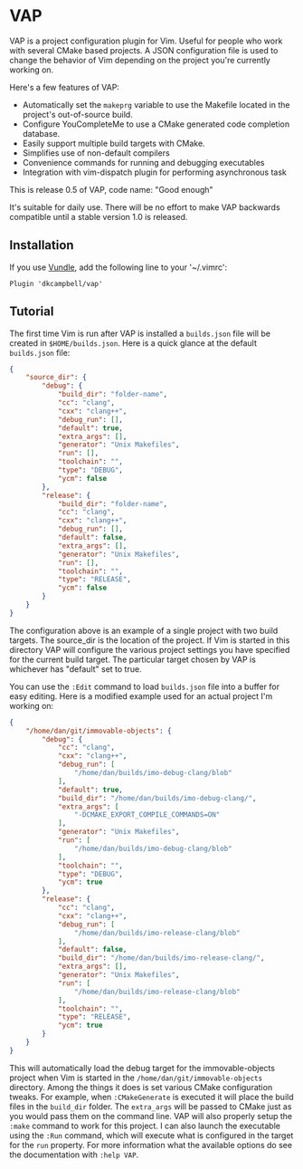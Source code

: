 VAP
===

VAP is a project configuration plugin for Vim. Useful for people who work with
several CMake based projects. A JSON configuration file is used to change the
behavior of Vim depending on the project you're currently working on.

Here's a few features of VAP:

* Automatically set the `makeprg` variable to use the Makefile located in the project's out-of-source build.
* Configure YouCompleteMe to use a CMake generated code completion database.
* Easily support multiple build targets with CMake.
* Simplifies use of non-default compilers
* Convenience commands for running and debugging executables
* Integration with vim-dispatch plugin for performing asynchronous task

This is release 0.5 of VAP, code name: "Good enough"

It's suitable for daily use. There will be no effort to make VAP backwards
compatible until a stable version 1.0 is released.

## Installation ##
If you use [Vundle](https://github.com/gmarik/vundle), add the following line
to your '~/.vimrc':
```vim
Plugin 'dkcampbell/vap'
```

## Tutorial ##
The first time Vim is run after VAP is installed a `builds.json` file will be
created in `$HOME/builds.json`. Here is a quick glance at the default
`builds.json` file:

```json
{
    "source_dir": {
        "debug": {
            "build_dir": "folder-name",
            "cc": "clang",
            "cxx": "clang++",
            "debug_run": [],
            "default": true,
            "extra_args": [],
            "generator": "Unix Makefiles",
            "run": [],
            "toolchain": "",
            "type": "DEBUG",
            "ycm": false
        },
        "release": {
            "build_dir": "folder-name",
            "cc": "clang",
            "cxx": "clang++",
            "debug_run": [],
            "default": false,
            "extra_args": [],
            "generator": "Unix Makefiles",
            "run": [],
            "toolchain": "",
            "type": "RELEASE",
            "ycm": false
        }
    }
}
```

The configuration above is an example of a single project with two build
targets. The source_dir is the location of the project. If Vim is started in
this directory VAP will configure the various project settings you have
specified for the current build target. The particular target chosen by VAP
is whichever has "default" set to true.

You can use the `:Edit` command to load `builds.json` file into a buffer for
easy editing. Here is a modified example used for an actual project I'm
working on:

```json
{
    "/home/dan/git/immovable-objects": {
        "debug": {
            "cc": "clang",
            "cxx": "clang++",
            "debug_run": [
                "/home/dan/builds/imo-debug-clang/blob"
            ],
            "default": true,
            "build_dir": "/home/dan/builds/imo-debug-clang/",
            "extra_args": [
                "-DCMAKE_EXPORT_COMPILE_COMMANDS=ON"
            ],
            "generator": "Unix Makefiles",
            "run": [
                "/home/dan/builds/imo-debug-clang/blob"
            ],
            "toolchain": "",
            "type": "DEBUG",
            "ycm": true
        },
        "release": {
            "cc": "clang",
            "cxx": "clang++",
            "debug_run": [
                "/home/dan/builds/imo-release-clang/blob"
            ],
            "default": false,
            "build_dir": "/home/dan/builds/imo-release-clang/",
            "extra_args": [],
            "generator": "Unix Makefiles",
            "run": [
                "/home/dan/builds/imo-release-clang/blob"
            ],
            "toolchain": "",
            "type": "RELEASE",
            "ycm": true
        }
    }
}
```

This will automatically load the debug target for the immovable-objects
project when Vim is started in the `/home/dan/git/immovable-objects`
directory.  Among the things it does is set various CMake configuration
tweaks. For example, when `:CMakeGenerate` is executed it will place the build
files in the `build_dir` folder. The `extra_args` will be passed to CMake just
as you would pass them on the command line. VAP will also properly setup the
`:make` command to work for this project. I can also launch the executable using
the `:Run` command, which will execute what is configured in the target for the
`run` property. For more information what the available options do see the
documentation with `:help VAP`.
